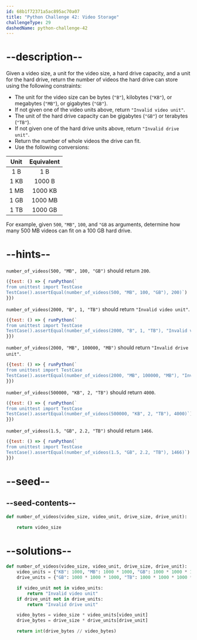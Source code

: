 ```yaml
---
id: 68b1f72371a5ac895ac70a07
title: "Python Challenge 42: Video Storage"
challengeType: 29
dashedName: python-challenge-42
---
```


# --description--

Given a video size, a unit for the video size, a hard drive capacity, and a unit for the hard drive, return the number of videos the hard drive can store using the following constraints:

- The unit for the video size can be bytes (`"B"`), kilobytes (`"KB"`), or megabytes (`"MB"`), or gigabytes (`"GB"`).
- If not given one of the video units above, return `"Invalid video unit"`.
- The unit of the hard drive capacity can be gigabytes (`"GB"`) or terabytes (`"TB"`).
- If not given one of the hard drive units above, return `"Invalid drive unit"`.
- Return the number of whole videos the drive can fit.
- Use the following conversions:

| Unit | Equivalent |
|:----:|:----------:|
| 1 B  |   1 B      |
| 1 KB |   1000 B   |
| 1 MB |   1000 KB  |
| 1 GB |   1000 MB  |
| 1 TB |   1000 GB  |

For example, given `500`, `"MB"`, `100`, and `"GB` as arguments, determine how many 500 MB videos can fit on a 100 GB hard drive.

# --hints--

`number_of_videos(500, "MB", 100, "GB")` should return `200`.

```js
({test: () => { runPython(`
from unittest import TestCase
TestCase().assertEqual(number_of_videos(500, "MB", 100, "GB"), 200)`)
}})
```

`number_of_videos(2000, "B", 1, "TB")` should return `"Invalid video unit"`.

```js
({test: () => { runPython(`
from unittest import TestCase
TestCase().assertEqual(number_of_videos(2000, "B", 1, "TB"), "Invalid video unit")`)
}})
```

`number_of_videos(2000, "MB", 100000, "MB")` should return `"Invalid drive unit"`.

```js
({test: () => { runPython(`
from unittest import TestCase
TestCase().assertEqual(number_of_videos(2000, "MB", 100000, "MB"), "Invalid drive unit")`)
}})
```

`number_of_videos(500000, "KB", 2, "TB")` should return `4000`.

```js
({test: () => { runPython(`
from unittest import TestCase
TestCase().assertEqual(number_of_videos(500000, "KB", 2, "TB"), 4000)`)
}})
```

`number_of_videos(1.5, "GB", 2.2, "TB")` should return `1466`.

```js
({test: () => { runPython(`
from unittest import TestCase
TestCase().assertEqual(number_of_videos(1.5, "GB", 2.2, "TB"), 1466)`)
}})
```

# --seed--

## --seed-contents--

```py
def number_of_videos(video_size, video_unit, drive_size, drive_unit):

    return video_size
```

# --solutions--

```py
def number_of_videos(video_size, video_unit, drive_size, drive_unit):
    video_units = {"KB": 1000, "MB": 1000 * 1000, "GB": 1000 * 1000 * 1000}
    drive_units = {"GB": 1000 * 1000 * 1000, "TB": 1000 * 1000 * 1000 * 1000}

    if video_unit not in video_units:
        return "Invalid video unit"
    if drive_unit not in drive_units:
        return "Invalid drive unit"

    video_bytes = video_size * video_units[video_unit]
    drive_bytes = drive_size * drive_units[drive_unit]

    return int(drive_bytes // video_bytes)
```
